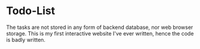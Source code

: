 # Todo-List
The tasks are not stored in any form of backend database, nor web browser storage. This is my first interactive website I've ever written, hence the code is badly written.

